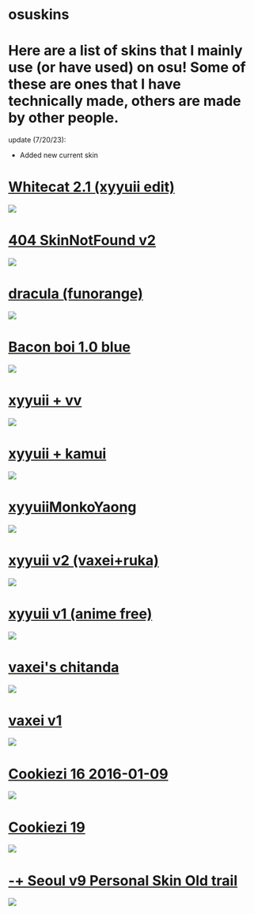 # osuskins

# Here are a list of skins that I mainly use (or have used) on osu! Some of these are ones that I have technically made, others are made by other people.

update (7/20/23):
- Added new current skin

# [Whitecat 2.1 (xyyuii edit)](https://drive.google.com/file/d/18JHnEorE08hDm2MQ90-qVDWfk2oVFp_d/view?usp=sharing)
![](https://cdn.discordapp.com/attachments/366636249240567808/1131687670809100288/Screenshot_2023-07-20_164013.png)

# [404 SkinNotFound v2](https://joofixd.s-ul.eu/Ia93XGt5)
![](https://camo.githubusercontent.com/afb6308c11b0c1c1f2a8150d3bc763f6e860af0c107793cbd4bde6afe2e67ef8/68747470733a2f2f6f73752e7070792e73682f73732f31333438383938392f61373661)

# [dracula (funorange)](https://joofixd.s-ul.eu/2JwFiizy)
![](https://camo.githubusercontent.com/cceb3ff67303ac88d47302018dbf6cd4401f8a1f89c62f628969f1ed9219c45c/68747470733a2f2f6f73752e7070792e73682f73732f31333432313934342f64613964)

# [Bacon boi 1.0 blue](https://joofixd.s-ul.eu/Idc2Mdek)
![](https://camo.githubusercontent.com/ee038346a54573bc0c9bcf2cfbb2c1357341674330b944c3603b2dce3e167e4b/68747470733a2f2f6f73752e7070792e73682f73732f31353832313038332f39353061)

# [xyyuii + vv](https://www.mediafire.com/file/lucxvzbxwf3esgh/xyyuii+++varvalian.osk/file)
![](https://cdn.discordapp.com/attachments/366636249240567808/788940284805382164/screenshot445.jpg)

# [xyyuii + kamui](https://www.mediafire.com/file/kozx75gfdch79m0/xyyuii+++Kamui.osk/file)
![](https://cdn.discordapp.com/attachments/366636249240567808/788940281432637450/screenshot444.jpg)

# [xyyuiiMonkoYaong](https://www.mediafire.com/file/6lzjkybk9svko23/MonkoYaongXyyuii.osk/file)
![](https://cdn.discordapp.com/attachments/366636249240567808/788940285207904266/screenshot446.jpg)

# [xyyuii v2 (vaxei+ruka)](https://www.mediafire.com/file/98zb7dh4p23rv51/-+++++++++#+xyyuii.+(v2)+『vaxei+ruka』+#+++++++++-.osk/file)
![](https://cdn.discordapp.com/attachments/366636249240567808/754868676003365016/screenshot751.jpg)

# [xyyuii v1 (anime free)](https://www.mediafire.com/file/ttwydv63magyi6t/xyyuii+v1.osk/file)
![](https://cdn.discordapp.com/attachments/366636249240567808/709385853054615572/screenshot126.png)

# [vaxei's chitanda](https://joofixd.s-ul.eu/QVXirasv)
![](https://camo.githubusercontent.com/066459b0ca58e4d297916fa59635b1699b85f13110e40fc0a0ec1a1d1ff27819/68747470733a2f2f6f73752e7070792e73682f73732f31343132333634322f62373165)

# [vaxei v1](https://joofixd.s-ul.eu/oDntR2QB)
![](https://camo.githubusercontent.com/568f7ef7025cbdc63e2654707d904babfdca0f5675f29695869aa85b291966f3/68747470733a2f2f6f73752e7070792e73682f73732f31333432313837362f64353234)

# [Cookiezi 16 2016-01-09](https://joofixd.s-ul.eu/br46LPGc)
![](https://osu.ppy.sh/ss/14823912/c19f)

# [Cookiezi 19](https://circle-people.com/wp-content/Skins/Cookiezi/Cookiezi%2019%202016-11-19.osk)
![](https://shigeskinss.s-ul.eu/SYwqF0m3)

# [-+ Seoul v9 Personal Skin Old trail](https://shigeskinss.s-ul.eu/97eu8DIN)
![](https://i.imgur.com/hKeFcXv.png)
